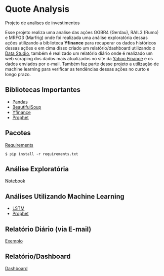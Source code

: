 # Quote Analysis
Projeto de analises de investimentos

Esse projeto realiza uma analise das ações GGBR4 (Gerdau), RAIL3 (Rumo) e MRFG3 (Marfrig) onde foi realizada uma análise exploratória dessas ações utilizando a biblioteca **Yfinance** para recuperar os dados históricos dessas ações e em cima disso criado um relatório/dashboard utilizando o <a href="https://datastudio.google.com/">Data Studio</a>, também é realizado um relatório diário onde é realizado um web scraping dos dados mais atualizados no site da <a href="https://finance.yahoo.com/">Yahoo Finance</a> e os dados enviados por e-mail. 
Também faz parte desse projeto a utilização de machine learning para verificar as tendências dessas ações no curto e longo prazo. 

## Bibliotecas Importantes 
- <a href="https://pandas.pydata.org/docs/">Pandas</a>
- <a href="https://www.crummy.com/software/BeautifulSoup/bs4/doc/">BeautifulSoup</a>
- <a href="https://pypi.org/project/yfinance/">Yfinance</a>
- <a href="https://facebook.github.io/prophet/docs/quick_start.html">Prophet</a>

## Pacotes
<a href="https://github.com/jcpsantos/quote-analysis-tcc/blob/master/requirements.txt">Requirements</a>
```
$ pip install -r requirements.txt
```

## Análise Exploratória
<a href="https://github.com/jcpsantos/quote-analysis-tcc/blob/master/analises/analise_exploratoria.ipynb">Notebook</a>

## Análises Utilizando Machine Learning
- <a href="https://github.com/jcpsantos/quote-analysis-tcc/blob/master/ml/lstm_ml.ipynb">LSTM</a>
- <a href="https://github.com/jcpsantos/quote-analysis-tcc/blob/master/ml/prophet_ml.ipynb">Prophet</a>

## Relatório Diário (via E-mail)
<a href="https://github.com/jcpsantos/quote-analysis-tcc/blob/master/relat%C3%B3rio/Relat%C3%B3rio%20via%20E-mail%20-%20An%C3%A1lise%20das%20a%C3%A7%C3%B5es%2025_08_2020.pdf">Exemplo</a>

## Relatório/Dashboard
<a href="https://datastudio.google.com/s/ugfkDCXvYCQ">Dashboard</a>


